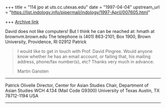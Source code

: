+++
title = "114 jpo at uts.cc.utexas.edu"
date = "1997-04-04"
upstream_url = "https://list.indology.info/pipermail/indology/1997-April/007605.html"

+++
[Archive link](https://list.indology.info/pipermail/indology/1997-April/007605.html)

David does not like computers! But I think he can be reached at:
hmath at brownvm.brown.edu
The telephone is (401) 863-2101; Box 1900, Brown University, Providence, RI
02912
Patrick

>I would like to get in touch with Prof. David Pingree. Would anyone know
>whether he has an email account, or failing that, his mailing address,
>phone/fax number(s), etc? Thanks very much in advance.
>
>Martin Gansten

***********************************
Patrick Olivelle
Director, Center for Asian Studies
Chair, Department of Asian Studies
WCH 4.134 (Mail Code G9300)
University of Texas
Austin, TX 78712-1194
USA
***********************************






